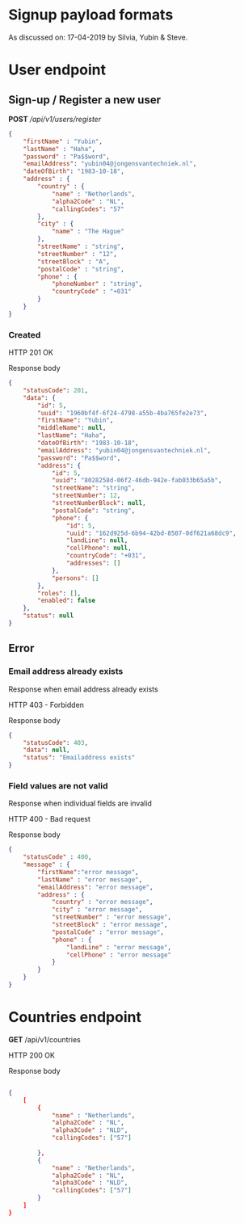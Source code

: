 # Signup payload formats

As discussed on: 17-04-2019 by Silvia, Yubin & Steve.

# User endpoint

## Sign-up / Register a new user 

**POST** _/api/v1/users/register_

```json
{
	"firstName" : "Yubin",
	"lastName" : "Haha",
	"password" : "Pa$$word",
	"emailAddress": "yubin04@jongensvantechniek.nl",
	"dateOfBirth": "1983-10-18",
	"address" : {
		"country" : {
			"name" : "Netherlands",
            "alpha2Code" : "NL",
            "callingCodes": "57"
		},
		"city" : {
			"name" : "The Hague"
		},
		"streetName" : "string",
		"streetNumber" : "12",
		"streetBlock" : "A",
		"postalCode" : "string",
		"phone" : {
			"phoneNumber" : "string",
            "countryCode" : "+031"
		}
	}
}
```

### Created 

HTTP 201 OK 

Response body

```json
{
    "statusCode": 201,
    "data": {
        "id": 5,
        "uuid": "1960bf4f-6f24-4798-a55b-4ba765fe2e73",
        "firstName": "Yubin",
        "middleName": null,
        "lastName": "Haha",
        "dateOfBirth": "1983-10-18",
        "emailAddress": "yubin04@jongensvantechniek.nl",
        "password": "Pa$$word",
        "address": {
            "id": 5,
            "uuid": "8028258d-06f2-46db-942e-fab033b65a5b",
            "streetName": "string",
            "streetNumber": 12,
            "streetNumberBlock": null,
            "postalCode": "string",
            "phone": {
                "id": 5,
                "uuid": "162d925d-6b94-42bd-8507-0df621a68dc9",
                "landLine": null,
                "cellPhone": null,
                "countryCode": "+031",
                "addresses": []
            },
            "persons": []
        },
        "roles": [],
        "enabled": false
    },
    "status": null
}
```

## Error

### Email address already exists

Response when email address already exists

HTTP 403 - Forbidden

Response body

```json
{
    "statusCode": 403,
    "data": null,
    "status": "Emailaddress exists"
}
```


### Field values are not valid

Response when individual fields are invalid


HTTP 400 - Bad request

Response body

```json
{
	"statusCode" : 400,
	"message" : {
		"firstName":"error message",
		"lastName" : "error message",
		"emailAddress": "error message",
		"address" : {
			"country" : "error message",
			"city" : "error message",
			"streetNumber" : "error message",
			"streetBlock" : "error message",
			"postalCode" : "error message",
			"phone" : {
				"landLine" : "error message",
				"cellPhone" : "error message"
			}
		}
	}
}
```

# Countries endpoint

**GET** /api/v1/countries

HTTP 200 OK

Response body

```json

{
	[
		{
			"name" : "Netherlands",
			"alpha2Code" : "NL",
			"alpha3Code" : "NLD",
			"callingCodes": ["57"]
			
		},
		{
			"name" : "Netherlands",
			"alpha2Code" : "NL",
			"alpha3Code" : "NLD",
			"callingCodes": ["57"]
		}
	]
}

```